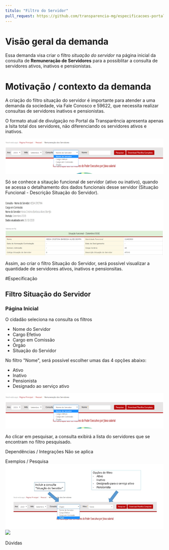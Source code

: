 ```yaml
---
titulo: "Filtro do Servidor"
pull_request: https://github.com/transparencia-mg/especificacoes-portal-transparencia/blob/feat/especificacao-filtro-servidor/espec005_filtro-servidores/especificacao-filtro-servidor.md
---
```

  
# Visão geral da demanda

Essa demanda visa criar o filtro *situação do servidor* na página inicial da consulta de **Remuneração de Servidores** para a possiblitar a consulta de servidores ativos, inativos e pensionistas.


# Motivação / contexto da demanda
A criação do filtro situação do servidor é importante para atender a uma demanda da sociedade, via Fale Conosco e 59622, que necessita realizar consultas de servidores inativos e pensionistas.

O formato atual de divulgação no Portal da Transparência apresenta apenas a lsita total dos servidores, não diferenciando os servidores ativos e inativos.

![](static/filtro.png)

Só se conhece a sitaução funcional de servidor (ativo ou inativo), quando se acessa o detalhamento dos dados funcionais desse servidor (Situação Funcional - Descrição Situação do Servidor).

![](static/detalhamento_servidor.jpg)

Assim, ao criar o filtro Situação do Servidor, será possível visualizar a quantidade de servidores ativos, inativos e pensionsitas.

#Especificação

## Filtro Situação do Servidor

### Página Inicial

O cidadão seleciona na consulta os filtros 
- Nome do Servidor
- Cargo Efetivo
- Cargo em Comissão
- Órgão
- Situação do Servidor


No filtro "Nome", será possível escolher umas das 4 opções abaixo:
- Ativo
- Inativo
- Pensionista
- Designado ao serviço ativo

![](static/filtro.png)

Ao clicar em pesquisar, a consulta exibirá a lista do servidores que se encontram no filtro pesquisado.

Dependências / Integrações
Não se aplica

Exemplos / Pesquisa
![](static/filtros.jpg)
![](static/exemplos.jpg)

Dúvidas

